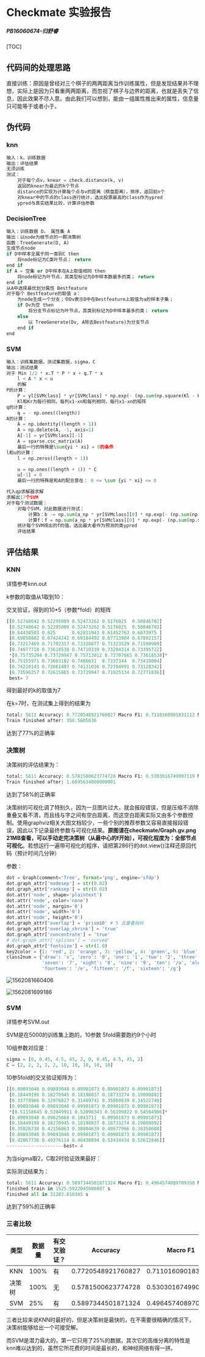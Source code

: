 # Checkmate 实验报告

##### PB16060674-归舒睿

[TOC]

## 代码间的处理思路

直接训练：原因是曾经对三个棋子的两两距离当作训练属性，但是发现结果并不理想，实际上是因为只看重两两距离，而忽视了棋子与边界的距离，也就是丢失了信息，因此效果不尽人意。由此我们可以想到，能由一组属性推出来的属性，信息量只可能等于或者小于。



## 伪代码

### knn

```python
输入：k，训练数据
输出：评估结果
无须训练
测试：
	对于每个点v，knear = check.distance(k, v)
    返回的knear为最近的k个节点
    distance的实现为计算每个点与v的距离（棋盘距离），排序，返回前n个
    对knear中的节点的class进行统计，选出投票最高的class作为ypred
    ypred与真实结果比较，计算评估参数
```

### DecisionTree

```python
输入：训练数据 D， 属性集 A
输出：以node为根节点的一颗决策树
函数：TreeGenerate(D, A)
生成节点node
if D中样本全属于同一类别C then
	将node标记为C类叶节点； return
end if
if A = 空集 or D中样本在A上取值相同 then
	将node标记为叶节点，其类型标记为D中样本数最多的类； return
end if
从A中选择最优划分属性 Bestfeature
对于每个 Bestfeature的取值 a：
	为node生成一个分支；令Dv表示D中在Bestfeature上取值为a的样本子集；
    if Dv为空 then
    	将分支节点标记为叶节点，其类别标记为D中样本最多的类； return
    else
    	以 TreeGenerate(Dv, A除去Bestfeature)为分支节点
    end if
end 
```

### SVM

```python
输入：训练集数据，测试集数据，sigma，C
输出：测试结果
对于 Min 1/2 * x.T * P * x + q.T * x
	l < A * x < u
    的解
P的计算：
	P = yl[SVMclass] * yr[SVMclass] * np.exp(- (np.sum(np.square(Kl - Kr), axis=2)) / sigma ** 2)
    Kl和Kr为每行相同，每列x1~xn和每列相同，每行x1~xn的矩阵
q的计算：
	q = - np.ones((length))
A的计算：
	A = np.identity((length + 1))
    A = np.delete(A, -1, axis=1)
    A[-1] = yr[SVMclass][-1]
    A = sparse.csc_matrix(A)
    最后一行的特殊是\sum{yi * xi} = 0的条件
l和u的计算：
	l = np.zeros((length + 1))

    u = np.ones((length + 1)) * C
    u[-1] = 0
    最后一行的特殊是和A的配合意在： 0 <= \sum {yi * xi} <= 0

代入qp求解器求解
求解出17个SVM
对于每个测试数据：
	对每个SVM，对此数据进行测试：
    	计算b：b -= np.sum(a_np * yr[SVMclass][0] * np.exp(- (np.sum(np.square(Kl[0] - Kr[0]), axis=1)) / sigma ** 2))
        计算f：f = np.sum(a_np * yr[SVMclass][0] * np.exp(- (np.sum(np.square(x - Kr[0]), axis=1)) / sigma ** 2)) + b
    统计每个SVM得出的f的值，选出最大者作为预测的类ypred
    评估结果
```

## 评估结果

### KNN

详情参考knn.out

k参数的取值从1取到10：

交叉验证，得到的10*5（参数\*fold）的矩阵

```python
[[0.52740642 0.52295009 0.52473262 0.5176025  0.50846702]
 [0.52740642 0.52295009 0.52473262 0.5176025  0.50846702]
 [0.64438503 0.625      0.62811943 0.61452763 0.6073975 ]
 [0.69050802 0.67424242 0.69184492 0.67713904 0.67892157]
 [0.73217469 0.71702317 0.73328877 0.71323529 0.71590909]
 [0.74977718 0.73618538 0.74710339 0.73284314 0.73395722]
 *[0.75735294 0.73729947 0.75713012 0.73707665 0.73618538]*
 [0.75155971 0.73663102 0.7486631  0.7337344  0.73418004]
 [0.74220143 0.73061497 0.74131016 0.72704991 0.73128342]
 [0.73596257 0.72615865 0.73729947 0.71925134 0.72771836]]
 best= 7
```

得到最好的k的取值为7

在k=7时，在测试集上得到的结果为

```python
total: 5611 Accuracy: 0.7720548921760827 Macro F1: 0.7110160901831112 Micro F1: 0.7720548921760827
Train finished after: 358.5605636
```

达到了77%的正确率

### 决策树

决策树的评估结果为：

```python
total: 5611 Accuracy: 0.5781500623774728 Macro F1: 0.5303016749907119 Micro F1: 0.5781500623774728
Train finished after: 1.6695634000000001
```

达到了58%的正确率

决策树的可视化调了特别久，因为一旦图片过大，就会报段错误，但是压缩不消除重叠又看不清，而且线与字之间有空白距离，而这空白距离实际又由多个参数控制。使用graphviz相关大图文档较少，一些个别的推荐参数又容易直接报段错误，因此以下记录最终参数与可视化结果。**原图请在checkmate/Graph.gv.png 21MB查看，可以手动走完决策树（从最中心的f开始），可视化程度为：全部节点可视化**。若想运行一遍带可视化的程序，请把第286行的dot.view()注释还原回代码（预计时间几分钟）

参数：

```python
dot = Graph(comment='Tree', format='png', engine='sfdp')
dot.graph_attr['nodesep'] = str(0.02)
dot.graph_attr['ranksep'] = str(0.02)
dot.attr('node', shape='plaintext')
dot.attr('node', color='none')
dot.attr('node', margin='0')
dot.attr('node', width='0')
dot.attr('node', height='0')
dot.graph_attr['overlap'] = 'prism10' # 5 去重叠指标
dot.graph_attr['overlap_shrink'] = 'true'
dot.graph_attr['concentrate'] = 'true'
# dot.graph_attr['splines'] = 'curved'
dot.graph_attr['fontsize'] = str(1.0)
key2color = {1: 'red', 2: 'orange', 3: 'yellow', 4: 'green', 5: 'blue', 6: 'skyblue', 7: 'purple', 8: 'black'}
class2num = {'draw': 'x', 'zero': '0', 'one': '1', 'two': '2', 'three': '3', 'four': '4', 'five': '5', 'six': '6',
             'seven': '7', 'eight': '8', 'nine': '9', 'ten': '/a', 'eleven': '/b', 'twelve': '/c', 'thirteen': '/d',
             'fourteen': '/e', 'fifteen': '/f', 'sixteen': '/g'}
```

![1562081660406](C:\Users\agnes\AppData\Roaming\Typora\typora-user-images\1562081660406.png)

![1562081699186](C:\Users\agnes\AppData\Roaming\Typora\typora-user-images\1562081699186.png)



### SVM

详情参考SVM.out

SVM是在5000的训练集上跑的，10参数 5fold需要跑约9个小时

10组参数对应是：

```python
sigma = [0, 0.45, 4.5, 45, 2, 0, 0.45, 4.5, 45, 2]
C = [2, 2, 2, 2, 2, 10, 10, 10, 10, 10]
```

10参5fold的交叉验证矩阵为：

```python
[[0.09893048 0.09893048 0.09901873 0.09901873 0.09901873]
 [0.18449198 0.18270945 0.18198037 0.18733274 0.19000892]
 [0.33778966 0.32976827 0.31489741 0.35860839 0.34522748]
 [0.09893048 0.09893048 0.09901873 0.09901873 0.09901873]
 *[0.51158645 0.52049911 0.52096343 0.56199822 0.54504906]*
 [0.09893048 0.09625668 0.1043711  0.09901873 0.09901873]
 [0.18449198 0.18270945 0.18198037 0.18733274 0.19000892]
 [0.35026738 0.42156863 0.38804639 0.40677966 0.38358608]
 [0.09893048 0.09893048 0.09901873 0.09901873 0.09901873]
 [0.42067736 0.49376114 0.48438894 0.53434434 0.53612846]]
---------------------best= 4
```

为当sigma取2，C取2时验证效果最好：

实际测试结果为：

```python
total: 5611 Accuracy: 0.5897344501871324 Macro F1: 0.4964574089709358 Micro F1: 0.5897344501871324
finished train in 1525.5922045000007 s
finished all in 31283.818305 s
```

达到了59%的正确率

### 三者比较

| 类型   | 数据量 | 有交叉验证？ | Accuracy           | Macro F1           | Micro F1           | Time  |
| ------ | ------ | ------------ | ------------------ | ------------------ | ------------------ | ----- |
| KNN    | 100%   | 有           | 0.7720548921760827 | 0.7110160901831112 | 0.7720548921760827 | 359   |
| 决策树 | 100%   | 无           | 0.5781500623774728 | 0.5303016749907119 | 0.5781500623774728 | 1.6   |
| SVM    | 25%    | 有           | 0.5897344501871324 | 0.4964574089709358 | 0.5897344501871324 | 31284 |

三者比较来说KNN时最好的，但是决策树是最快的，在不需要很精确的情况下，决策树能够给出一个可接受解。

而SVM是潜力最大的，第一它只用了25%的数据，其次它的高维分离的特性是knn难以达到的，虽然它所花费的时间是最长的，和神经网络有得一拼。